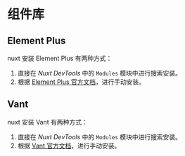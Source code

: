 # 组件库

## Element Plus

nuxt 安装 Element Plus 有两种方式：

1. 直接在 *Nuxt DevTools* 中的 `Modules` 模块中进行搜索安装。
2. 根据 [Element Plus 官方文档](https://element-plus.org/zh-CN/guide/quickstart.html#nuxt)，进行手动安装。

## Vant

nuxt 安装 Vant 有两种方式：

1. 直接在 *Nuxt DevTools* 中的 `Modules` 模块中进行搜索安装。
2. 根据 [Vant 官方文档](https://vant-ui.github.io/vant/#/zh-CN/quickstart#zai-nuxt-3-zhong-shi-yong)，进行手动安装。
